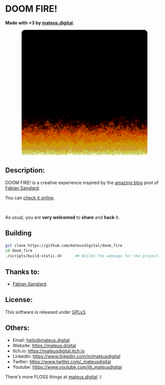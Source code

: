 # DOOM FIRE!

**Made with <3 by [mateus.digital](https://mateus.digital).**


<p align="center">
    <img style="border-radius: 10px;" src="./res/readme.gif"/>
</p>

## Description:

DOOM FIRE! is a creative experience inspired by the [amazing blog](https://fabiensanglard.net/doom_fire_psx/index.html) post of [Fabian Sanglard](https://fabiensanglard.net/about/index.html).


You can [check it online](https://mateus.digital/doom_fire).

<br>

As usual, you are **very welcomed** to **share** and **hack** it.


## Building


```bash
git clone https://github.com/mateusdigital/doom_fire
cd doom_fire
./scripts/build-static.sh      ## Builds the webpage for the project.
```


## Thanks to:

- [Fabian Sanglard](https://fabiensanglard.net/about/index.html).


## License:

This software is released under [GPLv3](https://www.gnu.org/licenses/gpl-3.0.en.html).


## Others:

- Email: hello@mateus.digital
- Website: https://mateus.digital
- Itch.io: https://mateusdigital.itch.io
- Linkedin: https://www.linkedin.com/in/mateusdigital
- Twitter: https://www.twitter.com/_mateusdigital
- Youtube: https://www.youtube.com/@_mateusdigital

There's more FLOSS things at [mateus.digital](https://mateus.digital) :)
